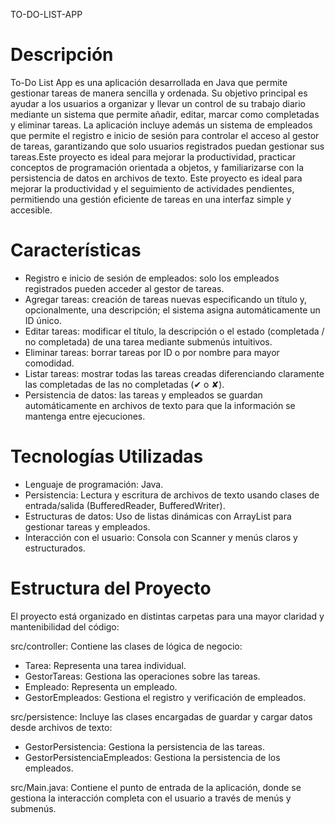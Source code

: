 TO-DO-LIST-APP


# Descripción

To-Do List App es una aplicación desarrollada en Java que permite gestionar tareas de manera sencilla y ordenada. Su objetivo principal es ayudar a los usuarios a organizar y llevar un control de su trabajo diario mediante un sistema que permite añadir, editar, marcar como completadas y eliminar tareas.
La aplicación incluye además un sistema de empleados que permite el registro e inicio de sesión para controlar el acceso al gestor de tareas, garantizando que solo usuarios registrados puedan gestionar sus tareas.Este proyecto es ideal para mejorar la productividad, practicar conceptos de programación orientada a objetos, y familiarizarse con la persistencia de datos en archivos de texto.
Este proyecto es ideal para mejorar la productividad y el seguimiento de actividades pendientes, permitiendo una gestión eficiente de tareas en una interfaz simple y accesible.

# Características

- Registro e inicio de sesión de empleados: solo los empleados registrados pueden acceder al gestor de tareas.
- Agregar tareas: creación de tareas nuevas especificando un título y, opcionalmente, una descripción; el sistema asigna automáticamente un ID único.
- Editar tareas: modificar el título, la descripción o el estado (completada / no completada) de una tarea mediante submenús intuitivos.
- Eliminar tareas: borrar tareas por ID o por nombre para mayor comodidad.
- Listar tareas: mostrar todas las tareas creadas diferenciando claramente las completadas de las no completadas (✔ o ✘).
- Persistencia de datos: las tareas y empleados se guardan automáticamente en archivos de texto para que la información se mantenga entre ejecuciones.



# Tecnologías Utilizadas

- Lenguaje de programación: Java.
- Persistencia: Lectura y escritura de archivos de texto usando clases de entrada/salida (BufferedReader, BufferedWriter).
- Estructuras de datos: Uso de listas dinámicas con ArrayList para gestionar tareas y empleados.
- Interacción con el usuario: Consola con Scanner y menús claros y estructurados.

# Estructura del Proyecto

El proyecto está organizado en distintas carpetas para una mayor claridad y mantenibilidad del código:

src/controller: Contiene las clases de lógica de negocio:
- Tarea: Representa una tarea individual.
- GestorTareas: Gestiona las operaciones sobre las tareas.
- Empleado: Representa un empleado.
- GestorEmpleados: Gestiona el registro y verificación de empleados.
  
src/persistence: Incluye las clases encargadas de guardar y cargar datos desde archivos de texto:
- GestorPersistencia: Gestiona la persistencia de las tareas.
- GestorPersistenciaEmpleados: Gestiona la persistencia de los empleados.
  
src/Main.java: Contiene el punto de entrada de la aplicación, donde se gestiona la interacción completa con el usuario a través de menús y submenús.
